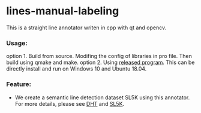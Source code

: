 # lines-manual-labeling
This is a straight line annotator writen in cpp with qt and opencv.

### Usage: 
option 1. Build from source. Modifing the config of libraries in pro file. Then build using qmake and make.
option 2. Using [released program](https://github.com/Hanqer/lines-manual-labeling/releases). This can be directly install and run on Windows 10 and Ubuntu 18.04.

### Feature:
* We create a semantic line detection dataset SL5K using this annotator. For more details, please see [DHT](https://github.com/Hanqer/deep-hough-transform) and [SL5K](http://kaizhao.net/sl5k).
